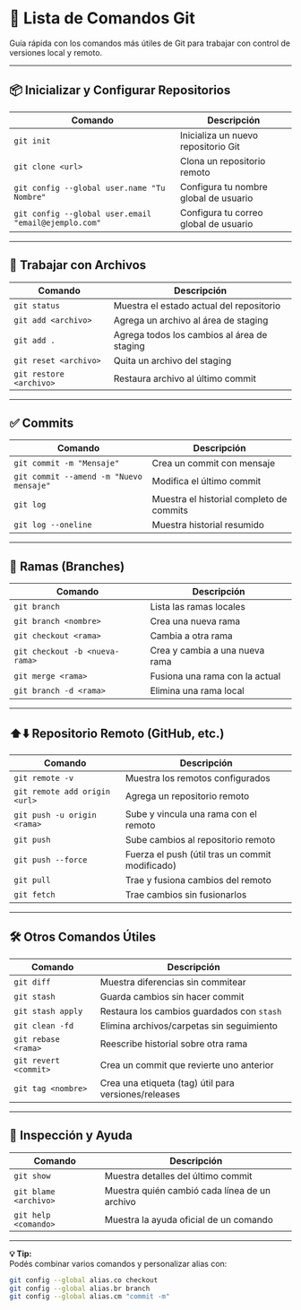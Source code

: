 # 📘 Lista de Comandos Git

Guía rápida con los comandos más útiles de Git para trabajar con control de versiones local y remoto.

---

## 📦 Inicializar y Configurar Repositorios

| Comando                                               | Descripción                                           |
|--------------------------------------------------------|-------------------------------------------------------|
| `git init`                                             | Inicializa un nuevo repositorio Git                  |
| `git clone <url>`                                      | Clona un repositorio remoto                          |
| `git config --global user.name "Tu Nombre"`            | Configura tu nombre global de usuario                |
| `git config --global user.email "email@ejemplo.com"`   | Configura tu correo global de usuario                |

---

## 📄 Trabajar con Archivos

| Comando                          | Descripción                                                  |
|----------------------------------|--------------------------------------------------------------|
| `git status`                     | Muestra el estado actual del repositorio                     |
| `git add <archivo>`              | Agrega un archivo al área de staging                         |
| `git add .`                      | Agrega todos los cambios al área de staging                  |
| `git reset <archivo>`            | Quita un archivo del staging                                 |
| `git restore <archivo>`          | Restaura archivo al último commit                            |

---

## ✅ Commits

| Comando                                    | Descripción                                           |
|--------------------------------------------|-------------------------------------------------------|
| `git commit -m "Mensaje"`                  | Crea un commit con mensaje                            |
| `git commit --amend -m "Nuevo mensaje"`    | Modifica el último commit                             |
| `git log`                                  | Muestra el historial completo de commits              |
| `git log --oneline`                        | Muestra historial resumido                            |

---

## 🔁 Ramas (Branches)

| Comando                         | Descripción                                        |
|---------------------------------|----------------------------------------------------|
| `git branch`                    | Lista las ramas locales                           |
| `git branch <nombre>`           | Crea una nueva rama                               |
| `git checkout <rama>`           | Cambia a otra rama                                |
| `git checkout -b <nueva-rama>`  | Crea y cambia a una nueva rama                    |
| `git merge <rama>`              | Fusiona una rama con la actual                    |
| `git branch -d <rama>`          | Elimina una rama local                            |

---

## ⬆️⬇️ Repositorio Remoto (GitHub, etc.)

| Comando                                | Descripción                                             |
|----------------------------------------|---------------------------------------------------------|
| `git remote -v`                        | Muestra los remotos configurados                        |
| `git remote add origin <url>`         | Agrega un repositorio remoto                            |
| `git push -u origin <rama>`           | Sube y vincula una rama con el remoto                   |
| `git push`                             | Sube cambios al repositorio remoto                      |
| `git push --force`                    | Fuerza el push (útil tras un commit modificado)         |
| `git pull`                             | Trae y fusiona cambios del remoto                       |
| `git fetch`                            | Trae cambios sin fusionarlos                            |

---

## 🛠️ Otros Comandos Útiles

| Comando                      | Descripción                                                |
|------------------------------|------------------------------------------------------------|
| `git diff`                   | Muestra diferencias sin commitear                         |
| `git stash`                  | Guarda cambios sin hacer commit                           |
| `git stash apply`            | Restaura los cambios guardados con `stash`                |
| `git clean -fd`              | Elimina archivos/carpetas sin seguimiento                 |
| `git rebase <rama>`          | Reescribe historial sobre otra rama                       |
| `git revert <commit>`        | Crea un commit que revierte uno anterior                  |
| `git tag <nombre>`           | Crea una etiqueta (tag) útil para versiones/releases      |

---

## 🧪 Inspección y Ayuda

| Comando                    | Descripción                                |
|----------------------------|--------------------------------------------|
| `git show`                 | Muestra detalles del último commit         |
| `git blame <archivo>`      | Muestra quién cambió cada línea de un archivo |
| `git help <comando>`       | Muestra la ayuda oficial de un comando     |

---

**💡 Tip:**  
Podés combinar varios comandos y personalizar alias con:

```bash
git config --global alias.co checkout
git config --global alias.br branch
git config --global alias.cm "commit -m"
